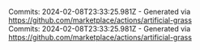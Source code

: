 Commits: 2024-02-08T23:33:25.981Z - Generated via https://github.com/marketplace/actions/artificial-grass
<br>
Commits: 2024-02-08T23:33:25.981Z - Generated via https://github.com/marketplace/actions/artificial-grass
<br>
